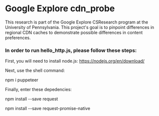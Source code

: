 # Google Explore cdn_probe
This research is part of the Google Explore CSResearch program at the University of Pennsylvania. This project's goal is to pinpoint differences in regional CDN caches to demonstrate possible differences in content preferences.

### In order to run hello_http.js, please follow these steps:
First, you will need to install node.js: https://nodejs.org/en/download/

Next, use the shell command:

npm i puppeteer

Finally, enter these depedencies:

npm install --save request

npm install --save request-promise-native
